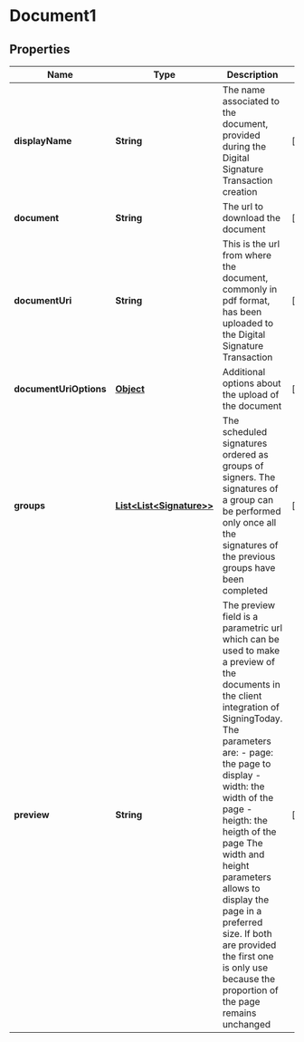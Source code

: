 

# Document1

## Properties

Name | Type | Description | Notes
------------ | ------------- | ------------- | -------------
**displayName** | **String** | The name associated to the document, provided during the Digital Signature Transaction creation |  [optional]
**document** | **String** | The url to download the document |  [optional]
**documentUri** | **String** | This is the url from where the document, commonly in pdf format, has been uploaded to the Digital Signature Transaction |  [optional]
**documentUriOptions** | [**Object**](.md) | Additional options about the upload of the document |  [optional]
**groups** | [**List&lt;List&lt;Signature&gt;&gt;**](List.md) | The scheduled signatures ordered as groups of signers. The signatures of a group can be performed only once all the signatures of the previous groups have been completed  |  [optional]
**preview** | **String** | The preview field is a parametric url which can be used to make a preview of the documents in the client integration of SigningToday. The parameters are:   - page: the page to display   - width: the width of the page   - heigth: the heigth of the page The width and height parameters allows to display the page in a preferred size. If both are provided the first one is only use because the proportion of the page remains unchanged  |  [optional]




